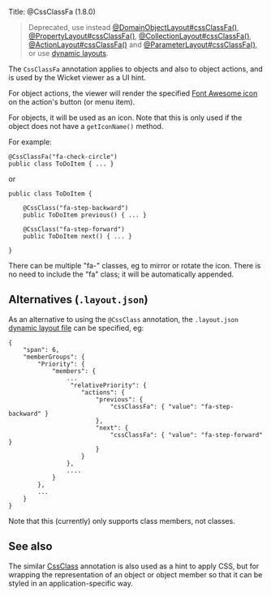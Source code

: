 Title: @CssClassFa (1.8.0)

> Deprecated, use instead [@DomainObjectLayout#cssClassFa()](./DomainObjectLayout.html), [@PropertyLayout#cssClassFa()](./PropertyLayout.html), [@CollectionLayout#cssClassFa()](./CollectionLayout.html), [@ActionLayout#cssClassFa()](./ActionLayout.html) and [@ParameterLayout#cssClassFa()](./ParameterLayout.html), or use [dynamic layouts](../../components/viewers/wicket/dynamic-layouts.html).

The `CssClassFa` annotation applies to objects and also to object actions,
and is used by the Wicket viewer as a UI hint.

For object actions, the viewer will render the specified
[Font Awesome icon](http://fortawesome.github.io/Font-Awesome/icons/)
on the action's button (or menu item).

For objects, it will be used as an icon.  Note that this is only used if
the object does not have a `getIconName()` method.

For example:

    @CssClassFa("fa-check-circle")
    public class ToDoItem { ... }

or

    public class ToDoItem { 
    
        @CssClass("fa-step-backward")
        public ToDoItem previous() { ... }
        
        @CssClass("fa-step-forward")
        public ToDoItem next() { ... }
        
    }

There can be multiple "fa-" classes, eg to mirror or rotate the icon.  There 
is no need to include the "fa" class; it will be automatically appended.
    
## Alternatives (`.layout.json`)

As an alternative to using the `@CssClass` annotation, the `.layout.json` 
[dynamic layout file](../../components/viewers/wicket/dynamic-layouts.html) 
can be specified, eg:

    {
        "span": 6,
        "memberGroups": {
            "Priority": {
                "members": {
                    ...
                     "relativePriority": {
                        "actions": {
                            "previous": {
                                "cssClassFa": { "value": "fa-step-backward" }
                            },
                            "next": {
                                "cssClassFa": { "value": "fa-step-forward" }
                            }
                        }
                    },
                    ....
                }
            },
            ...
        }
    }


Note that this (currently) only supports class members, not classes.

## See also

The similar [CssClass](./CssClass-deprecated.html) annotation is also used as a hint
to apply CSS, but for wrapping the representation of an object or object
member so that it can be styled in an application-specific way.

